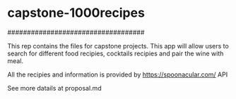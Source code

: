 # capstone-1000recipes

###################################

This rep contains the files for capstone projects. This app will allow users to search for different food recipies, cocktails recipies and pair the wine with meal. 

All the recipies and information is provided by https://spoonacular.com/ API

See more datails at proposal.md
